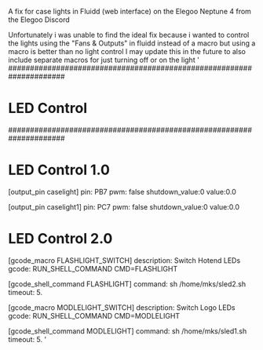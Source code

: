 A fix for case lights in Fluidd (web interface) on the Elegoo Neptune 4 from the Elegoo Discord

Unfortunately i was unable to find the ideal fix because i wanted to control the lights using the "Fans & Outputs" in fluidd instead of a macro but using a macro is better than no light control
I may update this in the future to also include separate macros for just turning off or on the light
'
#####################################################################
# LED Control
#####################################################################
# LED Control 1.0
[output_pin caselight]
pin: PB7
pwm: false
shutdown_value:0
value:0.0

[output_pin caselight1]
pin: PC7
pwm: false
shutdown_value:0
value:0.0


# LED Control 2.0
[gcode_macro FLASHLIGHT_SWITCH]
description: Switch Hotend LEDs
gcode:
  RUN_SHELL_COMMAND CMD=FLASHLIGHT

[gcode_shell_command FLASHLIGHT]
command: sh /home/mks/sled2.sh
timeout: 5.

[gcode_macro MODLELIGHT_SWITCH]
description: Switch Logo LEDs
gcode:
  RUN_SHELL_COMMAND CMD=MODLELIGHT

[gcode_shell_command MODLELIGHT]
command: sh /home/mks/sled1.sh
timeout: 5.
'
